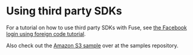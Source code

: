# Using third party SDKs

For a tutorial on how to use third party SDKs with Fuse, see
[the Facebook login using foreign code tutorial](../native-interop/facebook-login.md).

Also check out the [Amazon S3 sample](https://github.com/fuse-open/fuse-samples/tree/master/Samples/AmazonS3)
over at the samples repository.

